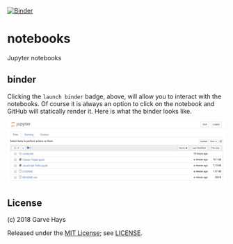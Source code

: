 [![Binder](https://mybinder.org/badge.svg)](https://mybinder.org/v2/gh/gkhays/notebooks/master)

# notebooks
Jupyter notebooks

## binder
Clicking the `launch binder` badge, above, will allow you to interact with the notebooks. Of course it is always an option to click on the notebook and GitHub will statically render it. Here is what the binder looks like.

![binder](images/binder.png)

## License
(c) 2018 Garve Hays

Released under the [MIT License](https://opensource.org/licenses/MIT); see [LICENSE](https://github.com/gkhays/notebooks/blob/master/LICENSE).
